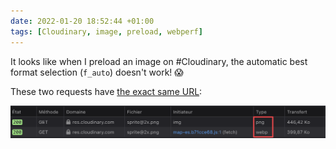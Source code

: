 ```yaml
---
date: 2022-01-20 18:52:44 +01:00
tags: [Cloudinary, image, preload, webperf]
---
```


It looks like when I preload an image on #Cloudinary, the automatic best format selection (`f_auto`) doesn't work! 😱

These two requests have [the exact same URL](https://res.cloudinary.com/nho/image/fetch/q_auto,f_auto/https://nicolas-hoizey.photo/ui/thumbnails/612229/sprite@2x.png):

![The same URL doesn't get the same result](cloudinary-preload-f_auto.png)
